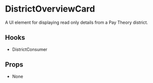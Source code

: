 # DistrictOverviewCard

A UI element for displaying read only details from a Pay Theory district.

## Hooks

- DistrictConsumer

## Props

- None
